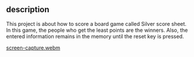 ## description

This project is about how to score a board game called Silver score sheet.
In this game, the people who get the least points are the winners. Also, the entered information remains in the memory until the reset key is pressed.


[screen-capture.webm](https://user-images.githubusercontent.com/85167190/227735838-c2ba43e7-512b-419c-a4de-5dc7bd98a3f5.webm)
